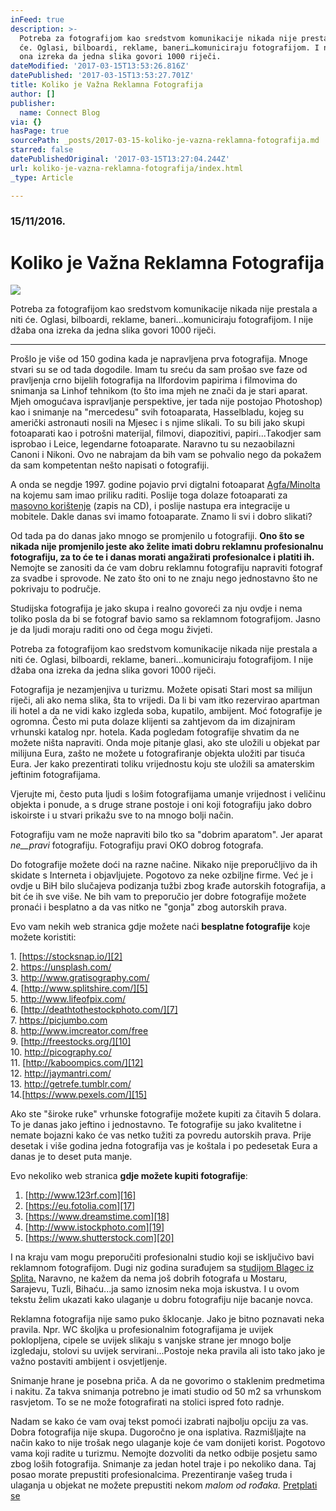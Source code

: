 ```yaml
---
inFeed: true
description: >-
  Potreba za fotografijom kao sredstvom komunikacije nikada nije prestala a niti
  će. Oglasi, bilboardi, reklame, baneri…komuniciraju fotografijom. I nije džaba
  ona izreka da jedna slika govori 1000 riječi.
dateModified: '2017-03-15T13:53:26.816Z'
datePublished: '2017-03-15T13:53:27.701Z'
title: Koliko je Važna Reklamna Fotografija
author: []
publisher:
  name: Connect Blog
via: {}
hasPage: true
sourcePath: _posts/2017-03-15-koliko-je-vazna-reklamna-fotografija.md
starred: false
datePublishedOriginal: '2017-03-15T13:27:04.244Z'
url: koliko-je-vazna-reklamna-fotografija/index.html
_type: Article

---
```

### 15/11/2016\.

# Koliko je Važna Reklamna Fotografija
![](https://the-grid-user-content.s3-us-west-2.amazonaws.com/7f119c47-ef89-441a-ba8e-c4e40cc109df.jpg)

Potreba za fotografijom kao sredstvom komunikacije nikada nije prestala a niti će. Oglasi, bilboardi, reklame, baneri...komuniciraju fotografijom. I nije džaba ona izreka da jedna slika govori 1000 riječi.

---

Prošlo je više od 150 godina kada je napravljena prva fotografija. Mnoge stvari su se od tada dogodile. Imam tu sreću da sam prošao sve faze od pravljenja crno bijelih fotografija na Ilfordovim papirima i filmovima do snimanja sa Linhof tehnikom (to što ima mjeh ne znači da je stari aparat. Mjeh omogućava ispravljanje perspektive, jer tada nije postojao Photoshop) kao i snimanje na "mercedesu" svih fotoaparata, Hasselbladu, kojeg su američki astronauti nosili na Mjesec i s njime slikali. To su bili jako skupi fotoaparati kao i potrošni materijal, filmovi, diapozitivi, papiri...Takodjer sam isprobao i Leice, legendarne fotoaparate. Naravno tu su nezaobilazni Canoni i Nikoni. Ovo ne nabrajam da bih vam se pohvalio nego da pokažem da sam kompetentan nešto napisati o fotografiji.

A onda se negdje 1997\. godine pojavio prvi digtalni fotoaparat [Agfa/Minolta][0] na kojemu sam imao priliku raditi. Poslije toga dolaze fotoaparati za [masovno korištenje][1] (zapis na CD), i poslije nastupa era integracije u mobitele. Dakle danas svi imamo fotoaparate. Znamo li svi i dobro slikati?

Od tada pa do danas jako mnogo se promjenilo u fotografiji. **Ono što se nikada nije promjenilo jeste ako želite imati dobru reklamnu profesionalnu fotografiju, za to će te i danas morati angažirati profesionalce i platiti ih.** Nemojte se zanositi da će vam dobru reklamnu fotografiju napraviti fotograf za svadbe i sprovode. Ne zato što oni to ne znaju nego jednostavno što ne pokrivaju to područje.

Studijska fotografija je jako skupa i realno govoreći za nju ovdje i nema toliko posla da bi se fotograf bavio samo sa reklamnom fotografijom. Jasno je da ljudi moraju raditi ono od čega mogu živjeti.

Potreba za fotografijom kao sredstvom komunikacije nikada nije prestala a niti će. Oglasi, bilboardi, reklame, baneri...komuniciraju fotografijom. I nije džaba ona izreka da jedna slika govori 1000 riječi.

Fotografija je nezamjenjiva u turizmu. Možete opisati Stari most sa milijun riječi, ali ako nema slika, šta to vrijedi. Da li bi vam itko rezervirao apartman ili hotel a da ne vidi kako izgleda soba, kupatilo, ambijent. Moć fotografije je ogromna. Često mi puta dolaze klijenti sa zahtjevom da im dizajniram vrhunski katalog npr. hotela. Kada pogledam fotografije shvatim da ne možete ništa napraviti. Onda moje pitanje glasi, ako ste uložili u objekat par milijuna Eura, zašto ne možete u fotografiranje objekta uložiti par tisuća Eura. Jer kako prezentirati toliku vrijednostu koju ste uložili sa amaterskim jeftinim fotografijama.

Vjerujte mi, često puta ljudi s lošim fotografijama umanje vrijednost i veličinu objekta i ponude, a s druge strane postoje i oni koji fotografiju jako dobro iskoirste i u stvari prikažu sve to na mnogo bolji način.

Fotografiju vam ne može napraviti bilo tko sa "dobrim aparatom". Jer aparat _ne__pravi_ fotografiju. Fotografiju pravi OKO dobrog fotografa.

Do fotografije možete doći na razne načine. Nikako nije preporučljivo da ih skidate s Interneta i objavljujete. Pogotovo za neke ozbiljne firme. Već je i ovdje u BiH bilo slučajeva podizanja tužbi zbog krađe autorskih fotografija, a bit će ih sve više. Ne bih vam to preporučio jer dobre fotografije možete pronaći i besplatno a da vas nitko ne "gonja" zbog autorskih prava.

Evo vam nekih web stranica gdje možete naći **besplatne fotografije** koje možete koristiti:

1\. [https://stocksnap.io/][2]  
2\. [https://unsplash.com/ ][3]  
3\. [http://www.gratisography.com/ ][4]  
4\. [http://www.splitshire.com/][5]  
5\. [http://www.lifeofpix.com/ ][6]  
6\. [http://deathtothestockphoto.com/][7]  
7\. [https://picjumbo.com ][8]  
8\. [http://www.imcreator.com/free ][9]  
9\. [http://freestocks.org/][10]  
10\. [http://picography.co/ ][11]  
11\. [http://kaboompics.com/][12]  
12\. [http://jaymantri.com/ ][13]  
13\. [http://getrefe.tumblr.com/ ][14]  
14\.[https://www.pexels.com/][15]

Ako ste "široke ruke" vrhunske fotografije možete kupiti za čitavih 5 dolara. To je danas jako jeftino i jednostavno. Te fotografije su jako kvalitetne i nemate bojazni kako će vas netko tužiti za povredu autorskih prava. Prije desetak i više godina jedna fotografija vas je koštala i po pedesetak Eura a danas je to deset puta manje.

Evo nekoliko web stranica **gdje možete kupiti fotografije**:

1. [http://www.123rf.com][16]
2. [https://eu.fotolia.com][17]
3. [https://www.dreamstime.com][18]
4. [http://www.istockphoto.com][19]
5. [https://www.shutterstock.com][20]

I na kraju vam mogu preporučiti profesionalni studio koji se isključivo bavi reklamnom fotografijom. Dugi niz godina surađujem sa s[tudijom Blagec iz Splita.][21] Naravno, ne kažem da nema još dobrih fotografa u Mostaru, Sarajevu, Tuzli, Bihaću...ja samo iznosim neka moja iskustva. I u ovom tekstu želim ukazati kako ulaganje u dobru fotografiju nije bacanje novca.

Reklamna fotografija nije samo puko šklocanje. Jako je bitno poznavati neka pravila. Npr. WC školjka u profesionalnim fotografijama je uvijek poklopljena, cipele se uvijek slikaju s vanjske strane jer mnogo bolje izgledaju, stolovi su uvijek servirani...Postoje neka pravila ali isto tako jako je važno postaviti ambijent i osvjetljenje.

Snimanje hrane je posebna priča. A da ne govorimo o staklenim predmetima i nakitu. Za takva snimanja potrebno je imati studio od 50 m2 sa vrhunskom rasvjetom. To se ne može fotografirati na stolici ispred foto radnje.

Nadam se kako će vam ovaj tekst pomoći izabrati najbolju opciju za vas. Dobra fotografija nije skupa. Dugoročno je ona isplativa. Razmišljajte na način kako to nije trošak nego ulaganje koje će vam donijeti korist. Pogotovo vama koji radite u turizmu. Nemojte dozvoliti da netko odbije posjetu samo zbog loših fotografija. Snimanje za jedan hotel traje i po nekoliko dana. Taj posao morate prepustiti profesionalcima. Prezentiranje vašeg truda i ulaganja u objekat ne možete prepustiti nekom _malom od rođaka._
[Pretplati se][22]

[0]: http://www.epi-centre.com/reports/9605cs.html
[1]: https://www.amazon.com/Sony-MVCCD400-Mavica-Digital-Optical/dp/B000066HU9
[2]: https://stocksnap.io/
[3]: https://unsplash.com/
[4]: http://www.gratisography.com/
[5]: http://www.splitshire.com/
[6]: http://www.lifeofpix.com/
[7]: http://deathtothestockphoto.com/
[8]: https://picjumbo.com/
[9]: http://www.imcreator.com/free
[10]: http://freestocks.org/
[11]: http://picography.co/
[12]: http://kaboompics.com/
[13]: http://jaymantri.com/
[14]: http://getrefe.tumblr.com/
[15]: https://www.pexels.com/
[16]: http://www.123rf.com/
[17]: https://eu.fotolia.com/
[18]: https://www.dreamstime.com/
[19]: http://www.istockphoto.com/
[20]: https://www.shutterstock.com/
[21]: https://www.facebook.com/studioblagecsplit/
[22]: http://www.subscribepage.com/b8c7z2